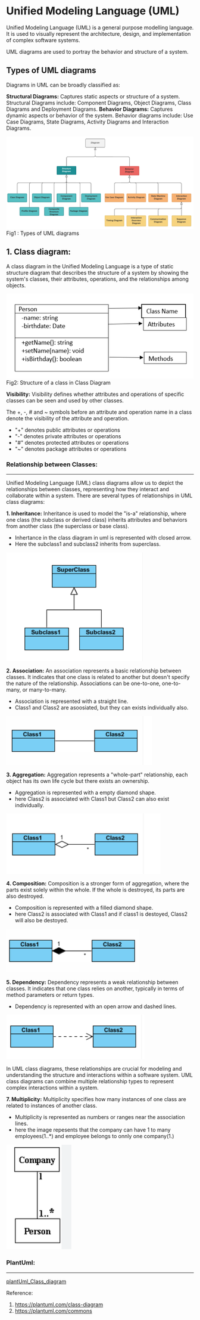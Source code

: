 # Unified Modeling Language (UML)

Unified Modeling Language (UML) is a general purpose modelling language. It is used to visually represent the architecture, design, and implementation of complex software systems.

UML diagrams are used to portray the behavior and structure of a system.

## Types of UML diagrams
Diagrams in UML can be broadly classified as:

**Structural Diagrams:**  Captures static aspects or structure of a system. Structural Diagrams include: Component Diagrams, Object Diagrams, Class Diagrams and Deployment Diagrams.
**Behavior Diagrams:**  Captures dynamic aspects or behavior of the system. Behavior diagrams include: Use Case Diagrams, State Diagrams, Activity Diagrams and Interaction Diagrams.

![Alt text](Uml_types.png)
Fig1 : Types of UML diagrams

## 1. Class diagram:
A class diagram in the Unified Modeling Language is a type of static structure diagram that describes the structure of a system by showing the system's classes, their attributes, operations, and the relationships among objects.

![Alt text](Classdiagram.png)
Fig2: Structure of a class in Class Diagram

**Visibility:**
Visibility defines whether attributes and operations of specific classes can be seen and used by other classes.

The +, -, # and ~ symbols before an attribute and operation name in a class denote the visibility of the attribute and operation.

- "+" denotes public attributes or operations
- "-" denotes private attributes or operations
- "#" denotes protected attributes or operations
- "~" denotes package attributes or operations

### Relationship between Classes:
---
Unified Modeling Language (UML) class diagrams allow us to depict the relationships between classes, representing how they interact and collaborate within a system. There are several types of relationships in UML class diagrams:

**1. Inheritance:** Inheritance is used to model the "is-a" relationship, where one class (the subclass or derived class) inherits attributes and behaviors from another class (the superclass or base class).
- Inhertance in the class diagram in uml is represented with closed arrow.
- Here the subclass1 and subclass2 inherits from superclass.

![Alt text](Inheritance.png)

**2. Association:** An association represents a basic relationship between classes. It indicates that one class is related to another but doesn't specify the nature of the relationship. Associations can be one-to-one, one-to-many, or many-to-many.
- Association is represented with a straight line.
- Class1 and Class2 are asoosiated, but they can exists individually also.

![Alt text](Association.png)

**3. Aggregation:** Aggregation represents a "whole-part" relationship, each object has its own life cycle but there exists an ownership.
- Aggregation is represented with a empty diamond shape.
- here Class2 is associated with Class1 but Class2 can also exist individually.

![Alt text](Aggregation.png)

**4. Composition:** Composition is a stronger form of aggregation, where the parts exist solely within the whole. If the whole is destroyed, its parts are also destroyed.
- Composition is represented with a filled diamond shape.
- here Class2 is associated with Class1 and if class1 is destoyed, Class2 will also be destoyed.

![Alt text](Composition.png)


**5. Dependency:** Dependency represents a weak relationship between classes. It indicates that one class relies on another, typically in terms of method parameters or return types.
- Dependency is represented with an open arrow and dashed lines.

![Alt text](Dependency.png)

In UML class diagrams, these relationships are crucial for modeling and understanding the structure and interactions within a software system.
UML class diagrams can combine multiple relationship types to represent complex interactions within a system.

**7. Multiplicity:** Multiplicity specifies how many instances of one class are related to instances of another class.
- Multiplicity is represented as numbers or ranges near the association lines.
- here the image repesents that the company can have 1 to many employees(1..*) and employee belongs to onnly one company(1.)

![Alt text](Multiplicity.png)


### PlantUml:
---
[plantUml_Class_diagram](one-class.wsd)

Reference:
1. https://plantuml.com/class-diagram
2. https://plantuml.com/commons
